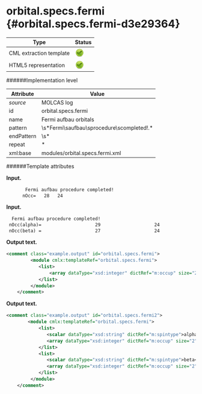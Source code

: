 # orbital.specs.fermi {#orbital.specs.fermi-d3e29364}


| Type                                                                                                                                                | Status                                                                                                                                              |
|----|----|
| CML extraction template                                                                                                                             | ![](/imgs/Total.png)                                                                                                                                |
| HTML5 representation                                                                                                                                | ![](/imgs/Total.png)                                                                                                                                |

######Implementation level

| Attribute                                                                                                                                           | Value                                                                                                                                               |
|----|----|
| *source*                                                                                                                                            | MOLCAS log                                                                                                                                          |
| id                                                                                                                                                  | orbital.specs.fermi                                                                                                                                 |
| name                                                                                                                                                | Fermi aufbau orbitals                                                                                                                               |
| pattern                                                                                                                                             | \\s\*Fermi\\saufbau\\sprocedure\\scompleted!.\*                                                                                                     |
| endPattern                                                                                                                                          | \\s\*                                                                                                                                               |
| repeat                                                                                                                                              | \*                                                                                                                                                  |
| xml:base                                                                                                                                            | modules/orbital.specs.fermi.xml                                                                                                                     |

######Template attributes

**Input.**

           Fermi aufbau procedure completed!
          nOcc=   28   24   
        

**Input.**

      Fermi aufbau procedure completed!
     nOcc(alpha)=                    29                    24
     nOcc(beta) =                    27                    24   
        

**Output text.**

```xml
<comment class="example.output" id="orbital.specs.fermi">
         <module cmlx:templateRef="orbital.specs.fermi">
            <list>
                <array dataType="xsd:integer" dictRef="m:occup" size="2">28 24</array>  
            </list>           
         </module>
    </comment>
```

**Output text.**

```xml
<comment class="example.output" id="orbital.specs.fermi2">
        <module cmlx:templateRef="orbital.specs.fermi">
            <list>
               <scalar dataType="xsd:string" dictRef="m:spintype">alpha</scalar>
               <array dataType="xsd:integer" dictRef="m:occup" size="2">29 24</array>
            </list>
            <list>
               <scalar dataType="xsd:string" dictRef="m:spintype">beta</scalar>
               <array dataType="xsd:integer" dictRef="m:occup" size="2">27 24</array>
            </list>
         </module>
    </comment>
```
